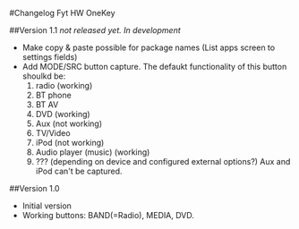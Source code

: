 #Changelog Fyt HW OneKey

##Version 1.1
*not released yet. In development*
* Make copy & paste possible for package names (List apps screen to settings fields)
* Add MODE/SRC button capture. The defaukt functionality of this button shoulkd be:
  1. radio (working)
  2. BT phone
  3. BT AV
  4. DVD (working)
  5. Aux (not working)
  6. TV/Video
  7. iPod (not working)
  8. Audio player (music) (working)
  8. ??? (depending on device and configured external options?)
  Aux and iPod can't be captured.

##Version 1.0
* Initial version
* Working buttons: BAND(=Radio), MEDIA, DVD.